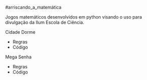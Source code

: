#arriscando_a_matemática

<title><center><div class='alert alert-info'> Arriscando a matemática </div></center></title>
Jogos matemáticos desenvolvidos em python visando o uso para divulgação da Ilum Escola de Ciência.

Cidade Dorme
* Regras
* Código
  
Mega Senha
* Regras
* Código
